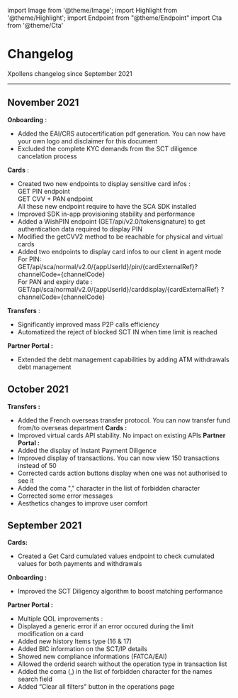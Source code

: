 import Image from '@theme/Image';
import Highlight from '@theme/Highlight';
import Endpoint from "@theme/Endpoint"
import Cta from '@theme/Cta'

# Changelog

Xpollens changelog since September 2021

---

## November 2021
**Onboarding** :  
- Added the EAI/CRS autocertification pdf generation. You can now have your own logo and disclaimer for this document  
- Excluded the complete KYC demands from the SCT diligence cancelation process  

**Cards** :
- Created two new endpoints to display sensitive card infos :  
GET PIN endpoint  
GET CVV + PAN endpoint  
All these new endpoint require to have the SCA SDK installed  
- Improved SDK in-app provisioning stability and performance  
- Added a WishPIN endpoint (GET/api​/v2.0​/tokensignature) to get authentication data required to display PIN  
- Modified the getCVV2 method to be reachable for physical and virtual cards  
- Added two endpoints to display card infos to our client in agent mode  
For PIN:  
GET/api/sca/normal/v2.0/{appUserId}/pin/{cardExternalRef}?channelCode={channelCode}  
For PAN and expiry date :  
GET/api/sca/normal/v2.0/{appUserId}/carddisplay/{cardExternalRef} ?channelCode={channelCode}  

**Transfers** :
- Significantly improved mass P2P calls efficiency  
- Automatized the reject of blocked SCT IN when time limit is reached  

**Partner Portal :**
- Extended the debt management capabilities by adding ATM withdrawals debt management  
## October 2021
**Transfers :**
- Added the French overseas transfer protocol. You can now transfer fund from/to overseas department
**Cards :**
- Improved virtual cards API stability. No impact on existing APIs
**Partner Portal :**
- Added the display of Instant Payment Diligence  
- Improved display of transactions. You can now view 150 transactions instead of 50  
- Corrected cards action buttons display when one was not authorised to see it  
- Added the coma "," character in the list of forbidden character  
- Corrected some error messages  
- Aesthetics changes to improve user comfort  
## September 2021

**Cards:**
- Created a Get Card cumulated values endpoint to check cumulated values for both payments and withdrawals

**Onboarding :**
- Improved the SCT Diligency algorithm to boost matching performance

**Partner Portal :**
- Multiple QOL improvements :  
- Displayed a generic error if an error occured during the limit modification on a card  
- Added new history Items type (16 & 17)  
- Added BIC information on the SCT/IP details  
- Showed new compliance informations (FATCA/EAI)  
- Allowed the orderid search without the operation type in transaction list  
- Added the coma (,) in the list of forbidden character for the names search field  
- Added “Clear all filters" button in the operations page 
